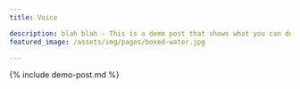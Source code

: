 ```yaml
---
title: Voice

description: blah blah - This is a demo post that shows what you can do inside portfolio and blog posts. We’ve included everything you need to create engaging posts and case studies to show off your work in a beautiful way.
featured_image: /assets/img/pages/boxed-water.jpg

---
```


{% include demo-post.md %}